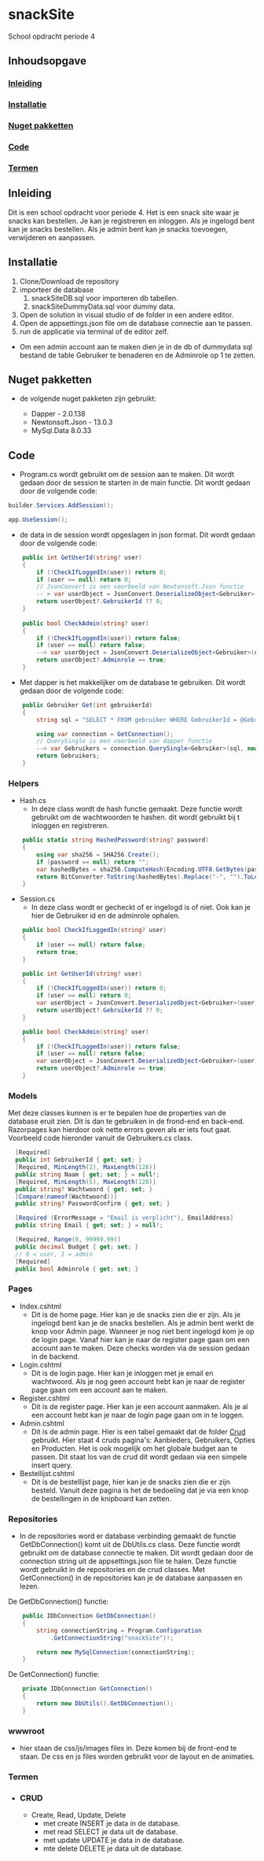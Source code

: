 # snackSite

School opdracht periode 4

## Inhoudsopgave

### [Inleiding](#inleiding)

### [Installatie](#installatie)

### [Nuget pakketten](#nuget-pakketten)

### [Code](#code)

### [Termen](#termen)

## Inleiding

Dit is een school opdracht voor periode 4. Het is een snack site waar je snacks kan bestellen. Je kan je registreren en inloggen. Als je ingelogd bent kan je snacks bestellen. Als je admin bent kan je snacks toevoegen, verwijderen en aanpassen.

## Installatie

1. Clone/Download de repository
2. importeer de database
   1. snackSiteDB.sql voor importeren db tabellen.
   2. snackSiteDummyData.sql voor dummy data.
3. Open de solution in visual studio of de folder in een andere editor.
4. Open de appsettings.json file om de database connectie aan te passen.
5. run de applicatie via terminal of de editor zelf.

- Om een admin account aan te maken dien je in de db of dummydata sql bestand de table Gebruiker te benaderen en de Adminrole op 1 te zetten.

## Nuget pakketten

- de volgende nuget pakketen zijn gebruikt:

  - Dapper - 2.0.138
  - Newtonsoft.Json - 13.0.3
  - MySql.Data 8.0.33

## Code

- Program.cs wordt gebruikt om de session aan te maken. Dit wordt gedaan door de session te starten in de main functie. Dit wordt gedaan door de volgende code:

```c#
builder.Services.AddSession();

app.UseSession();
```

- de data in de session wordt opgeslagen in json format. Dit wordt gedaan door de volgende code:

```c#
    public int GetUserId(string? user) 
    {
        if (!CheckIfLoggedIn(user)) return 0;
        if (user == null) return 0;
        // JsonConvert is een voorbeeld van Newtonsoft.Json functie
        -- > var userObject = JsonConvert.DeserializeObject<Gebruiker>(user);
        return userObject?.GebruikerId ?? 0;
    }
    
    public bool CheckAdmin(string? user)
    {
        if (!CheckIfLoggedIn(user)) return false;
        if (user == null) return false;
        --> var userObject = JsonConvert.DeserializeObject<Gebruiker>(user);
        return userObject?.Adminrole == true;
    }
```

- Met dapper is het makkelijker om de database te gebruiken. Dit wordt gedaan door de volgende code:

```c#
    public Gebruiker Get(int gebruikerId)
    {
        string sql = "SELECT * FROM gebruiker WHERE GebruikerId = @GebruikerId";

        using var connection = GetConnection();
        // QuerySingle is een voorbeeld van dapper functie
        --> var Gebruikers = connection.QuerySingle<Gebruiker>(sql, new { gebruikerId });
        return Gebruikers;
    }
```

### Helpers

- Hash.cs
  - In deze class wordt de hash functie gemaakt. Deze functie wordt gebruikt om de wachtwoorden te hashen. dit wordt gebruikt bij t inloggen en registreren.

```c#
    public static string HashedPassword(string? password)
    {
        using var sha256 = SHA256.Create();
        if (password == null) return "";
        var hashedBytes = sha256.ComputeHash(Encoding.UTF8.GetBytes(password));
        return BitConverter.ToString(hashedBytes).Replace("-", "").ToLower();
    }
```

- Session.cs
  - In deze class wordt er gecheckt of er ingelogd is of niet. Ook kan je hier de Gebruiker id en de adminrole ophalen.

```c#
    public bool CheckIfLoggedIn(string? user)
    {
        if (user == null) return false;
        return true;
    }

    public int GetUserId(string? user)
    {
        if (!CheckIfLoggedIn(user)) return 0;
        if (user == null) return 0;
        var userObject = JsonConvert.DeserializeObject<Gebruiker>(user);
        return userObject?.GebruikerId ?? 0;
    }

    public bool CheckAdmin(string? user)
    {
        if (!CheckIfLoggedIn(user)) return false;
        if (user == null) return false;
        var userObject = JsonConvert.DeserializeObject<Gebruiker>(user);
        return userObject?.Adminrole == true;
    }
```

### Models

  Met deze classes kunnen is er te bepalen hoe de properties van de database eruit zien. Dit is dan te gebruiken in de frond-end en back-end. Razorpages kan hierdoor ook nette errors geven als er iets fout gaat. Voorbeeld code hieronder vanuit de Gebruikers.cs class.

  ```c#
    [Required]
    public int GebruikerId { get; set; }
    [Required, MinLength(2), MaxLength(128)]
    public string Naam { get; set; } = null!; 
    [Required, MinLength(5), MaxLength(128)]
    public string? Wachtwoord { get; set; }
    [Compare(nameof(Wachtwoord))] 
    public string? PasswordConfirm { get; set; }

    [Required (ErrorMessage = "Email is verplicht"), EmailAddress]
    public string Email { get; set; } = null!;

    [Required, Range(0, 99999.99)]
    public decimal Budget { get; set; }
    // 0 = user, 1 = admin
    [Required]
    public bool Adminrole { get; set; }
```

### Pages

- Index.cshtml
  - Dit is de home page. Hier kan je de snacks zien die er zijn. Als je ingelogd bent kan je de snacks bestellen. Als je admin bent werkt de knop voor Admin page. Wanneer je nog niet bent ingelogd kom je op de login page. Vanaf hier kan je naar de register page gaan om een account aan te maken. Deze checks worden via de session gedaan in de backend.
- Login.cshtml
  - Dit is de login page. Hier kan je inloggen met je email en wachtwoord. Als je nog geen account hebt kan je naar de register page gaan om een account aan te maken.
- Register.cshtml
  - Dit is de register page. Hier kan je een account aanmaken. Als je al een account hebt kan je naar de login page gaan om in te loggen.
- Admin.cshtml
  - Dit is de admin page. Hier is een tabel gemaakt dat de folder [Crud](#crud) gebruikt. Hier staat 4 cruds pagina's: Aanbieders, Gebruikers, Opties en Producten. Het is ook mogelijk om het globale budget aan te passen. Dit staat los van de crud dit wordt gedaan via een simpele insert query.
- Bestellijst.cshtml
  - Dit is de bestellijst page, hier kan je de snacks zien die er zijn besteld. Vanuit deze pagina is het de bedoeling dat je via een knop de bestellingen in de knipboard kan zetten.

### Repositories

- In de repositories word er database verbinding gemaakt de functie GetDbConnection() komt uit de DbUtils.cs class. Deze functie wordt gebruikt om de database connectie te maken. Dit wordt gedaan door de connection string uit de appsettings.json file te halen. Deze functie wordt gebruikt in de repositories en de crud classes. Met GetConnection() in de repositories kan je de database aanpassen en lezen.

De GetDbConnection() functie:

```C#
    public IDbConnection GetDbConnection()
    {
        string connectionString = Program.Configuration
            .GetConnectionString("snackSite")!;

        return new MySqlConnection(connectionString);
    }
```

De GetConnection() functie:

```c#
    private IDbConnection GetConnection()
    {
        return new DbUtils().GetDbConnection();
    }
```

### wwwroot

- hier staan de css/js/images files in. Deze komen bij de front-end te staan. De css en js files worden gebruikt voor de layout en de animaties.

### Termen

- ### CRUD

  - Create, Read, Update, Delete
    - met create INSERT je data in de database.
    - met read SELECT je data uit de database.
    - met update UPDATE je data in de database.
    - mte delete DELETE je data uit de database.
